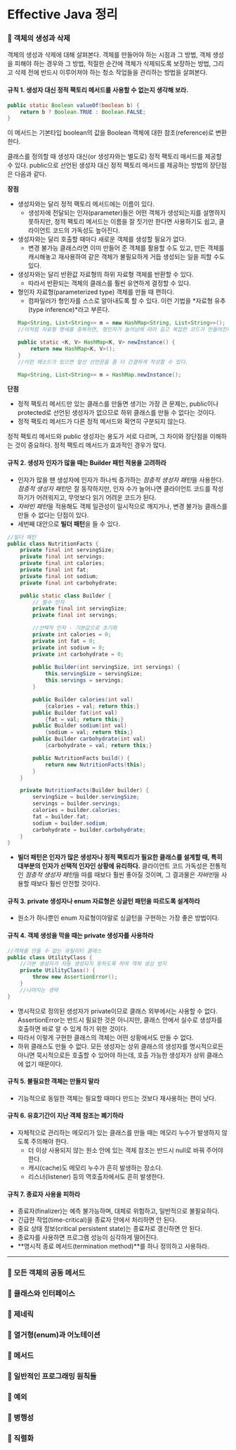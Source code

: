 # Effective Java 정리

### :pushpin: 객체의 생성과 삭제
객체의 생성과 삭제에 대해 살펴본다. 객체를 만들어야 하는 시점과 그 방법, 객체 생성을 피해야 하는 경우와 그 방법, 적절한 순간에 객체가 삭제되도록 보장하는 방법, 그리고 삭제 전에 반드시 이루어져야 하는 청소 작업들을 관리하는 방법을 살펴본다.

#### 규칙 1. 생성자 대신 정적 팩토리 메서드를 사용할 수 없는지 생각해 보라.
```java
public static Boolean valueOf(boolean b) {
    return b ? Boolean.TRUE : Boolean.FALSE;
}
```
이 메서드는 기본타입 boolean의 값을 Boolean 객체에 대한 참조(reference)로 변환한다.

클래스를 정의할 때 생성자 대신(or 생성자와는 별도로) 정적 팩토리 매서드를 제공할 수 있다. public으로 선언된 생성자 대신 정적 팩토리 메서드를 제공하는 방법의 장단점은 다음과 같다.

**장점**
* 생성자와는 달리 정적 팩토리 메서드에는 이름이 있다.
    - 생성자에 전달되는 인자(parameter)들은 어떤 객체가 생성되는지를 설명하지 못하지만, 정적 팩토리 메서드는 이름을 잘 짓기만 한다면 사용하기도 쉽고, 클라이언트 코드의 가독성도 높아진다.
* 생성자와는 달리 호출할 때마다 새로운 객체를 생성할 필요가 없다.
    - 변경 불가능 클래스라면 이미 만들어 준 객체를 활용할 수도 있고, 만든 객체를 캐시해놓고 재사용하여 같은 객체가 불필요하게 거듭 생성되는 일을 피할 수도 있다.
* 생성자와는 달리 반환값 자료형의 하위 자료형 객체를 반환할 수 있다.
    - 따라서 반환되는 객체의 클래스를 훨씬 유연하게 결정할 수 있다.
* 형인자 자료형(parameterized type) 객체를 만들 때 편하다.
    - 컴파일러가 형인자를 스스로 알아내도록 할 수 있다. 이런 기법을 *자료형 유추(type inference)*라고 부른다.
    ```java
    Map<String, List<String>> m = new HashMap<String, List<String>>();
    //이처럼 자료형 명세를 중복하면, 형인자가 늘어남에 따라 길고 복잡한 코드가 만들어진다. 여기서

    public static <K, V> HashMap<K, V> newInstance() {
        return new HashMap<K, V>();
    }
    //이런 메소드가 있으면 앞선 선언문을 좀 더 간결하게 작성할 수 있다.

    Map<String, List<String>> m = HashMap.newInstance();
    ```

**단점**
* 정적 팩토리 메서드만 있는 클래스를 만들면 생기는 가장 큰 문제는, public이나 protected로 선언된 생성자가 없으므로 하위 클래스를 만들 수 없다는 것이다.
* 정적 팩토리 메서드가 다른 정적 메서드와 확연히 구분되지 않는다.

정적 팩토리 메서드와 public 생성자는 용도가 서로 다르며, 그 차이와 장단점을 이해하는 것이 중요하다. 정적 팩토리 메서드가 효과적인 경우가 많다.

#### 규칙 2. 생성자 인자가 많을 때는 Builder 패턴 적용을 고려하라
* 인자가 많을 땐 생성자에 인자가 하나씩 증가하는 *점층적 생성자 패턴*을 사용한다. *점층적 생성자 패턴*은 잘 동작하지만, 인자 수가 늘어나면 클라이언트 코드를 작성하기가 어려워지고, 무엇보다 읽기 어려운 코드가 된다.
* *자바빈 패턴*을 적용해도 객체 일관성이 일시적으로 깨지거나, 변경 불가능 클래스를 만들 수 없다는 단점이 있다.
* 세번째 대안으로 **빌더 패턴**을 들 수 있다.
```java
//빌더 패턴
public class NutritionFacts {
    private final int servingSize;
    private final int servings;
    private final int calories;
    private final int fat;
    private final int sodium;
    private final int carbohydrate;

    public static class Builder {
        // 필수 인자
        private final int servingSize;
        private final int servings;

        //선택적 인자 - 기본값으로 초기화
        private int calories = 0;
        private int fat = 0;
        private int sodium = 0;
        private int carbohydrate = 0;
        
        public Builder(int servingSize, int servings) {
            this.servingSize = servingSize;
            this.servings = servings;
        }

        public Builder calories(int val)
            {calories = val; return this;}
        public Builder fat(int val)
            {fat = val; return this;}
        public Builder sodium(int val)
            {sodium = val; return this;}
        public Builder carbohydrate(int val)
            {carbohydrate = val; return this;}

        public NutritionFacts build() {
            return new NutritionFacts(this);
        }
    }

    private NutritionFacts(Builder builder) {
        servingSize = builder.servingSize;
        servings = builder.servings;
        calories = builder.calories;
        fat = builder.fat;
        sodium = builder.sodium;
        carbohydrate = builder.carbohydrate;
    }
}
```
* **빌더 패턴은 인자가 많은 생성자나 정적 팩토리가 필요한 클래스를 설계할 때, 특히 대부분의 인자가 선택적 인자인 상황에 유리하다.** 클라이언트 코드 가독성은 전통적인 *점층적 생성자 패턴*을 따를 때보다 훨씬 좋아질 것이며, 그 결과물은 *자바빈*을 사용할 때보다 훨씬 안전할 것이다.

#### 규칙 3. private 생성자나 enum 자료형은 싱글턴 패턴을 따르도록 설계하라
* 원소가 하나뿐인 enum 자료형이야말로 싱글턴을 구현하는 가장 좋은 방법이다.

#### 규칙 4. 객체 생성을 막을 때는 private 생성자를 사용하라
```java
//객체를 만들 수 없는 유틸리티 클래스
public class UtilityClass {
    //기본 생성자가 자동 생성되지 못하도록 하여 객체 생성 방지
    private UtilityClass() {
        throw new AssertionError();
    }
    //나머지는 생략
}
```
* 명시적으로 정의된 생성자가 private이므로 클래스 외부에서는 사용할 수 없다. AssertionError는 반드시 필요한 것은 아니지만, 클래스 안에서 실수로 생성자를 호출하면 바로 알 수 있게 하기 위한 것이다.
* 따라서 이렇게 구현한 클래스의 객체는 어떤 상황에서도 만들 수 없다. 
* 하위 클래스도 만들 수 없다. 모든 생성자는 상위 클래스의 생성자를 명시적으로든 아니면 묵시적으로든 호출할 수 있어야 하는데, 호출 가능한 생성자가 상위 클래스에 없기 때문이다.

#### 규칙 5. 불필요한 객체는 만들지 말라
* 기능적으로 동일한 객체는 필요할 때마다 만드는 것보다 재사용하는 편이 낫다.

#### 규칙 6. 유효기간이 지난 객체 참조는 폐기하라
* 자체적으로 관리하는 메모리가 있는 클래스를 만들 때는 메모리 누수가 발생하지 않도록 주의해야 한다.
    - 더 이상 사용되지 않는 원소 안에 있는 객체 참조는 반드시 null로 바꿔 주어야 한다.
    - 캐시(cache)도 메모리 누수가 흔히 발생하는 장소다.
    - 리스너(listener) 등의 역호출자에서도 흔히 발생한다.

#### 규칙 7. 종료자 사용을 피하라
* 종료자(finalizer)는 예측 불가능하며, 대체로 위험하고, 일반적으로 불필요하다.
* 긴급한 작업(time-critical)을 종료자 안에서 처리하면 안 된다.
* 중요 상태 정보(critical persistent state)는 종료자로 갱신하면 안 된다.
* 종료자를 사용하면 프로그램 성능이 심각하게 떨어진다.
* **명시적 종료 메서드(termination method)**를 하나 정의하고 사용하라.

---

### :pushpin: 모든 객체의 공동 메서드

### :pushpin: 클래스와 인터페이스

### :pushpin: 제네릭

### :pushpin: 열거형(enum)과 어노테이션

### :pushpin: 메서드

### :pushpin: 일반적인 프로그래밍 원칙들

### :pushpin: 예외

### :pushpin: 병행성

### :pushpin: 직렬화
